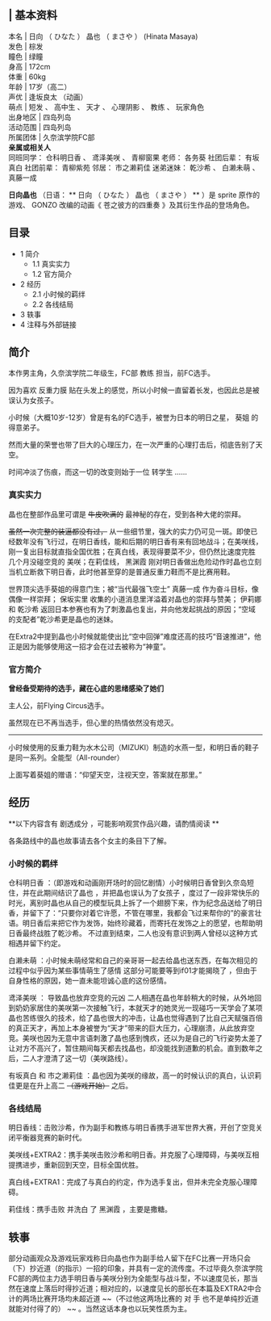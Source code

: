 |  **基本资料**  
---  
本名  |  日向  （  ひなた  ）  晶也  （  まさや  ）  (Hinata Masaya)   
发色  |  棕发   
瞳色  |  绿瞳   
身高  |  172cm   
体重  |  60kg   
年龄  |  17岁（高二）   
声优  |  逢坂良太  （动画）   
萌点  |  短发  、  高中生  、  天才  、  心理阴影  、  教练  、  玩家角色   
出身地区  |  四岛列岛   
活动范围  |  四岛列岛   
所属团体  |  久奈滨学院FC部   
**亲属或相关人**  
同班同学：  仓科明日香  、  鸢泽美咲  、  青柳窗果  老师：  各务葵  社团后辈：  有坂真白  社团前辈：  青柳紫苑  邻居：  市之濑莉佳
迷弟迷妹：  乾沙希  、  白濑未萌  、  真藤一成  
  
**日向晶也** （日语： ** 日向  （  ひなた  ）  晶也  （  まさや  ）  ** ）是  sprite  原作的游戏、  GONZO
改编的动画《  苍之彼方的四重奏  》及其衍生作品的登场角色。

##  目录

  * 1  简介 
    * 1.1  真实实力 
    * 1.2  官方简介 
  * 2  经历 
    * 2.1  小时候的羁绊 
    * 2.2  各线结局 
  * 3  轶事 
  * 4  注释与外部链接 

##  简介

本作男主角，久奈滨学院二年级生，FC部  教练  担当，前FC选手。

因为喜欢  反重力膜  贴在头发上的感觉，所以小时候一直留着长发，也因此总是被误认为女孩子。

小时候（大概10岁-12岁）曾是有名的FC选手，被誉为日本的明日之星，  葵姐  的得意弟子。

然而大量的荣誉也带了巨大的心理压力，在一次严重的心理打击后，彻底告别了天空。

时间冲淡了伤痕，而这一切的改变则始于一位  转学生  ……

###  真实实力

晶也在整部作品里可谓是 ~~牛皮吹满的~~ 最神秘的存在，受到各种大佬的崇拜。

~~虽然一次完整的装逼都没有过，~~
从一些细节里，强大的实力仍可见一斑。即使已经数年没有飞行过，在明日香线，能和后期的明日香有来有回地战斗；在美咲线，刚一复出目标就直指全国优胜；在真白线，表现得要菜不少，但仍然比速度完胜
几个月没碰空竞的  美咲；在莉佳线，  黑渊霞  刚对明日香做出危险动作时晶也立刻当机立断救下明日香，此时他甚至穿的是普通反重力鞋而不是比赛用鞋。

世界顶尖选手葵姐的得意门生；被“当代最强飞空士”  真藤一成  作为奋斗目标，像偶像一样崇拜；  保坂实里  收集的小道消息里洋溢着对晶也的崇拜与赞美；
伊莉娜  和  乾沙希  返回日本参赛也有为了刺激晶也复出，并向他发起挑战的原因；“空域的支配者”乾沙希更是晶也的迷妹。

在Extra2中提到晶也小时候就能使出比“空中回弹”难度还高的技巧“音速推进”，他正是因为能够使用这一招才会在过去被称为“神童”。

###  官方简介

**曾经备受期待的选手，藏在心底的思绪感染了她们**

主人公，前Flying Circus选手。

虽然现在已不再当选手，但心里的热情依然没有熄灭。

* * *

小时候使用的反重力鞋为水木公司（MIZUKI）制造的水燕一型，和明日香的鞋子是同一系列。全能型（All-rounder）

上面写着葵姐的赠语：“仰望天空，注视天空，答案就在那里。”

##  经历

**以下内容含有 剧透成分  ，可能影响观赏作品兴趣，请酌情阅读 **

各条路线中的晶也故事请去各个女主的条目下了解。

###  小时候的羁绊

仓科明日香  ：（即游戏和动画刚开场时的回忆剧情）小时候明日香曾到久奈岛短住，并在此期间结识了晶也  ，并把晶也误认为了女孩子
，度过了一段非常快乐的时光，离别时晶也从自己的模型玩具上拆了一个翅膀下来，作为纪念品送给了明日香，并留下了：“只要你对着它许愿，不管在哪里，我都会飞过来帮你的”的豪言壮语。明日香后来把它作为发饰，始终珍藏着，而寄托在发饰之上的愿望，也帮助明日香最终战胜了乾沙希。
不过直到结束，二人也没有意识到两人曾经以这种方式相遇并留下约定。

  
白濑未萌  ：小时候未萌经常和自己的亲哥哥一起去给晶也送东西，在每次相见的过程中似乎因为某些事情萌生了感情  这部分可能要等到if01才能揭晓了
，但由于自身性格的原因，她一直未能坦诚心底的这份感情。

  
鸢泽美咲  ：  导致晶也放弃空竞的元凶
二人相遇在晶也年龄稍大的时候，从外地回到奶奶家居住的美咲第一次接触飞行，本就天才的她灵光一现碰巧一天学会了某项晶也苦练很久的技术，给了晶也很大的冲击，让晶也觉得遇到了比自己天赋强百倍的真正天才，再加上本身被誉为“天才”带来的巨大压力，心理崩溃，从此放弃空竞。美咲也因为无意中言语刺激了晶也感到愧疚，还以为是自己的飞行姿势太差了让对方不高兴了，暂住期间每天都去找晶也，却没能找到道歉的机会。直到数年之后，二人才澄清了这一切（美咲路线）。

  
有坂真白  和  市之濑莉佳  ：晶也因为美咲的缘故，高一的时候认识的真白，认识莉佳更是在升上高二 ~~（游戏开始）~~ 之后。

###  各线结局

明日香线：击败沙希，作为副手和教练与明日香携手进军世界大赛，开创了空竞关闭平衡器竞赛的新时代。

美咲线+EXTRA2：携手美咲击败沙希和明日香。并克服了心理障碍，与美咲互相提携进步，重新回到天空，目标全国优胜。

真白线+EXTRA1：完成了与真白的约定，作为选手复出，但并未完全克服心理障碍。

莉佳线：携手击败  并洗白  了  黑渊霞  ，主要是撒糖。

##  轶事

部分动画观众及游戏玩家戏称日向晶也作为副手给人留下在FC比赛一开场只会（下）抄近道（的指示）一招的印象，并具有一定的流传度。不过毕竟久奈滨学院FC部的两位主力选手明日香与美咲分别为全能型与战斗型，不以速度见长，那当然在速度上落后时得抄近道；相对应的，以速度见长的部长在本篇及EXTRA2中合计的两场比赛开场均未超近道
~~（不过他这两场比赛的 对  手  也不是单纯抄近道就能对付得了的） ~~ 。当然这话本身也以玩笑性质为主。